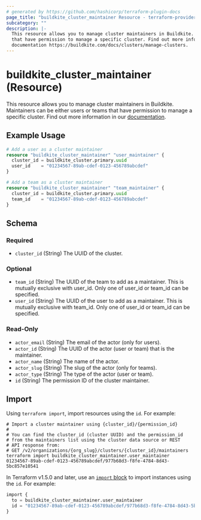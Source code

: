 ```yaml
---
# generated by https://github.com/hashicorp/terraform-plugin-docs
page_title: "buildkite_cluster_maintainer Resource - terraform-provider-buildkite"
subcategory: ""
description: |-
  This resource allows you to manage cluster maintainers in Buildkite. Maintainers can be either users or teams
  that have permission to manage a specific cluster. Find out more information in our
  documentation https://buildkite.com/docs/clusters/manage-clusters.
---
```


# buildkite_cluster_maintainer (Resource)

This resource allows you to manage cluster maintainers in Buildkite. Maintainers can be either users or teams
that have permission to manage a specific cluster. Find out more information in our
[documentation](https://buildkite.com/docs/clusters/manage-clusters).

## Example Usage

```terraform
# Add a user as a cluster maintainer
resource "buildkite_cluster_maintainer" "user_maintainer" {
  cluster_id = buildkite_cluster.primary.uuid
  user_id    = "01234567-89ab-cdef-0123-456789abcdef"
}

# Add a team as a cluster maintainer
resource "buildkite_cluster_maintainer" "team_maintainer" {
  cluster_id = buildkite_cluster.primary.uuid
  team_id    = "01234567-89ab-cdef-0123-456789abcdef"
}
```

<!-- schema generated by tfplugindocs -->
## Schema

### Required

- `cluster_id` (String) The UUID of the cluster.

### Optional

- `team_id` (String) The UUID of the team to add as a maintainer. This is mutually exclusive with user_id.
Only one of user_id or team_id can be specified.
- `user_id` (String) The UUID of the user to add as a maintainer. This is mutually exclusive with team_id.
Only one of user_id or team_id can be specified.

### Read-Only

- `actor_email` (String) The email of the actor (only for users).
- `actor_id` (String) The UUID of the actor (user or team) that is the maintainer.
- `actor_name` (String) The name of the actor.
- `actor_slug` (String) The slug of the actor (only for teams).
- `actor_type` (String) The type of the actor (user or team).
- `id` (String) The permission ID of the cluster maintainer.

## Import

Using `terraform import`, import resources using the `id`. For example:
```shell
# Import a cluster maintainer using {cluster_id}/{permission_id}
#
# You can find the cluster_id (cluster UUID) and the permission_id
# from the maintainers list using the cluster data source or REST
# API response from:
# GET /v2/organizations/{org_slug}/clusters/{cluster_id}/maintainers
terraform import buildkite_cluster_maintainer.user_maintainer 01234567-89ab-cdef-0123-456789abcdef/977b68d3-f8fe-4784-8d43-5bc857e10541
```

In Terraform v1.5.0 and later, use an [`import` block](https://developer.hashicorp.com/terraform/language/import) to import instances using the `id`. For example:
```terraform
import {
  to = buildkite_cluster_maintainer.user_maintainer
  id = "01234567-89ab-cdef-0123-456789abcdef/977b68d3-f8fe-4784-8d43-5bc857e10541"
}
```
